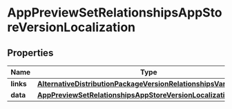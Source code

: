 

# AppPreviewSetRelationshipsAppStoreVersionLocalization


## Properties

| Name | Type | Description | Notes |
|------------ | ------------- | ------------- | -------------|
|**links** | [**AlternativeDistributionPackageVersionRelationshipsVariantsLinks**](AlternativeDistributionPackageVersionRelationshipsVariantsLinks.md) |  |  [optional] |
|**data** | [**AppPreviewSetRelationshipsAppStoreVersionLocalizationData**](AppPreviewSetRelationshipsAppStoreVersionLocalizationData.md) |  |  [optional] |



